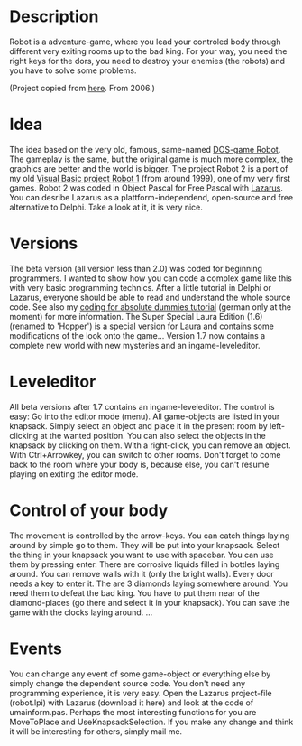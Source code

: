 # Description

Robot is a adventure-game,
where you lead your controled body through different very exiting rooms up to the bad king.
For your way, you need the right keys for the dors,
you need to destroy your enemies (the robots) and you have to solve some problems.

(Project copied from [here](http://www.az2000.de/projects/robot2/). From 2006.)

# Idea

The idea based on the very old, famous, same-named [DOS-game Robot](http://www.tom-games.de/robot/).
The gameplay is the same, but the original game is much more complex,
the graphics are better and the world is bigger.
The project Robot 2 is a port of my old
[Visual Basic project Robot 1](http://www.az2000.de/projects/robot/) (from around 1999),
one of my very first games.
Robot 2 was coded in Object Pascal for Free Pascal with [Lazarus](https://www.lazarus-ide.org/).
You can desribe Lazarus as a plattform-independend, open-source and free alternative to Delphi.
Take a look at it, it is very nice.

# Versions

The beta version (all version less than 2.0) was coded for beginning programmers.
I wanted to show how you can code a complex game like this with very basic programming technics.
After a little tutorial in Delphi or Lazarus,
everyone should be able to read and understand the whole source code.
See also my
[coding for absolute dummies tutorial](http://www.az2000.de/docs/coding_for_dummies/)
(german only at the moment)
for more information.
The Super Special Laura Edition (1.6) (renamed to 'Hopper')
is a special version for Laura and contains some modifications of the look onto the game...
Version 1.7 now contains a complete new world with new mysteries and an ingame-leveleditor.

# Leveleditor

All beta versions after 1.7 contains an ingame-leveleditor.
The control is easy:
Go into the editor mode (menu).
All game-objects are listed in your knapsack.
Simply select an object and place it in the present room by left-clicking at the wanted position.
You can also select the objects in the knapsack by clicking on them.
With a right-click, you can remove an object.
With Ctrl+Arrowkey, you can switch to other rooms.
Don't forget to come back to the room where your body is,
because else, you can't resume playing on exiting the editor mode.

# Control of your body

The movement is controlled by the arrow-keys.
You can catch things laying around by simple go to them.
They will be put into your knapsack.
Select the thing in your knapsack you want to use with spacebar.
You can use them by pressing enter.
There are corrosive liquids filled in bottles laying around.
You can remove walls with it (only the bright walls).
Every door needs a key to enter it.
The are 3 diamonds laying somewhere around.
You need them to defeat the bad king.
You have to put them near of the diamond-places (go there and select it in your knapsack).
You can save the game with the clocks laying around.
...

# Events

You can change any event of some game-object or everything else by simply change the dependent source code.
You don't need any programming experience, it is very easy.
Open the Lazarus project-file (robot.lpi) with Lazarus (download it here)
and look at the code of umainform.pas.
Perhaps the most interesting functions for you are MoveToPlace and UseKnapsackSelection.
If you make any change and think it will be interesting for others, simply mail me.

